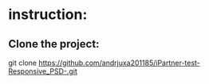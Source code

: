 # instruction:

## Clone the project:

git clone https://github.com/andrjuxa201185/iPartner-test-Responsive_PSD-.git

